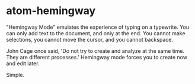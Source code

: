 # atom-hemingway

"Hemingway Mode" emulates the experience of typing on a typewrite. You can only add text to the document, and only at the end. You cannot make selections, you cannot move the cursor, and you cannot backspace.

John Cage once said, 'Do not try to create and analyze at the same time. They are different processes.' Hemingway mode forces you to create now and edit later.

Simple.
